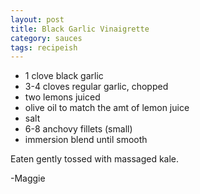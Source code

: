 ```yaml
---
layout: post
title: Black Garlic Vinaigrette
category: sauces
tags: recipeish
---
```


* 1 clove black garlic
* 3-4 cloves regular garlic, chopped
* two lemons juiced
* olive oil to match the amt of lemon juice
* salt
* 6-8 anchovy fillets (small)
* immersion blend until smooth

Eaten gently tossed with massaged kale.

-Maggie
